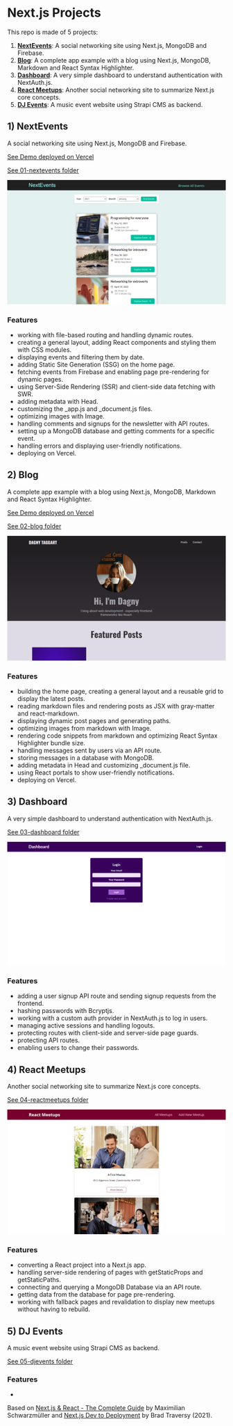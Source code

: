 # Next.js Projects

This repo is made of 5 projects:

1. [**NextEvents**](#nextevents): A social networking site using Next.js, MongoDB and Firebase.
2. [**Blog**](#blog): A complete app example with a blog using Next.js, MongoDB, Markdown and React Syntax Highlighter.
3. [**Dashboard**](#dashboard): A very simple dashboard to understand authentication with NextAuth.js.
4. [**React Meetups**](#reactmeetups): Another social networking site to summarize Next.js core concepts.
5. [**DJ Events**](#djevents): A music event website using Strapi CMS as backend.

## <a name="nextevents"></a>1) NextEvents

A social networking site using Next.js, MongoDB and Firebase.

[See Demo deployed on Vercel](https://nextevents.vercel.app/)

[See 01-nextevents folder](https://github.com/solygambas/next-course/tree/main/01-nextevents)

<p align="center">
    <a href="https://github.com/solygambas/next-course/tree/main/01-nextevents">
        <img src="01-nextevents/screenshot.png">
    </a>
</p>

### Features

- working with file-based routing and handling dynamic routes.
- creating a general layout, adding React components and styling them with CSS modules.
- displaying events and filtering them by date.
- adding Static Site Generation (SSG) on the home page.
- fetching events from Firebase and enabling page pre-rendering for dynamic pages.
- using Server-Side Rendering (SSR) and client-side data fetching with SWR.
- adding metadata with Head.
- customizing the \_app.js and \_document.js files.
- optimizing images with Image.
- handling comments and signups for the newsletter with API routes.
- setting up a MongoDB database and getting comments for a specific event.
- handling errors and displaying user-friendly notifications.
- deploying on Vercel.

## <a name="blog"></a>2) Blog

A complete app example with a blog using Next.js, MongoDB, Markdown and React Syntax Highlighter.

[See Demo deployed on Vercel](https://next-dagny.vercel.app/)

[See 02-blog folder](https://github.com/solygambas/next-course/tree/main/02-blog)

<p align="center">
    <a href="https://github.com/solygambas/next-course/tree/main/02-blog">
        <img src="02-blog/screenshot.png">
    </a>
</p>

### Features

- building the home page, creating a general layout and a reusable grid to display the latest posts.
- reading markdown files and rendering posts as JSX with gray-matter and react-markdown.
- displaying dynamic post pages and generating paths.
- optimizing images from markdown with Image.
- rendering code snippets from markdown and optimizing React Syntax Highlighter bundle size.
- handling messages sent by users via an API route.
- storing messages in a database with MongoDB.
- adding metadata in Head and customizing \_document.js file.
- using React portals to show user-friendly notifications.
- deploying on Vercel.

## <a name="dashboard"></a>3) Dashboard

A very simple dashboard to understand authentication with NextAuth.js.

[See 03-dashboard folder](https://github.com/solygambas/next-course/tree/main/03-dashboard)

<p align="center">
    <a href="https://github.com/solygambas/next-course/tree/main/03-dashboard">
        <img src="03-dashboard/screenshot.png">
    </a>
</p>

### Features

- adding a user signup API route and sending signup requests from the frontend.
- hashing passwords with Bcryptjs.
- working with a custom auth provider in NextAuth.js to log in users.
- managing active sessions and handling logouts.
- protecting routes with client-side and server-side page guards.
- protecting API routes.
- enabling users to change their passwords.

## <a name="reactmeetups"></a>4) React Meetups

Another social networking site to summarize Next.js core concepts.

[See 04-reactmeetups folder](https://github.com/solygambas/next-course/tree/main/04-reactmeetups)

<p align="center">
    <a href="https://github.com/solygambas/next-course/tree/main/04-reactmeetups">
        <img src="04-reactmeetups/screenshot.png">
    </a>
</p>

### Features

- converting a React project into a Next.js app.
- handling server-side rendering of pages with getStaticProps and getStaticPaths.
- connecting and querying a MongoDB Database via an API route.
- getting data from the database for page pre-rendering.
- working with fallback pages and revalidation to display new meetups without having to rebuild.

## <a name="djevents"></a>5) DJ Events

A music event website using Strapi CMS as backend.

[See 05-djevents folder](https://github.com/solygambas/next-course/tree/main/05-djevents)

<!-- <p align="center">
    <a href="https://github.com/solygambas/next-course/tree/main/05-djevents">
        <img src="05-djevents/screenshot.png">
    </a>
</p> -->

### Features

-

Based on [Next.js & React - The Complete Guide](https://www.udemy.com/course/nextjs-react-the-complete-guide/) by Maximilian Schwarzmüller and [Next.js Dev to Deployment](https://www.udemy.com/course/nextjs-dev-to-deployment/) by Brad Traversy (2021).
